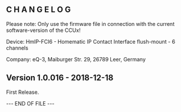 ﻿C H A N G E L O G
-----------------

Please note: Only use the firmware file in connection with the current software-version
of the CCUx!

Device: HmIP-FCI6 - Homematic IP Contact Interface flush-mount - 6 channels

Company: eQ-3, Maiburger Str. 29, 26789 Leer, Germany



Version 1.0.016 - 2018-12-18
--------------------------------------------------------------

First Release.
	 
--- END OF FILE ---